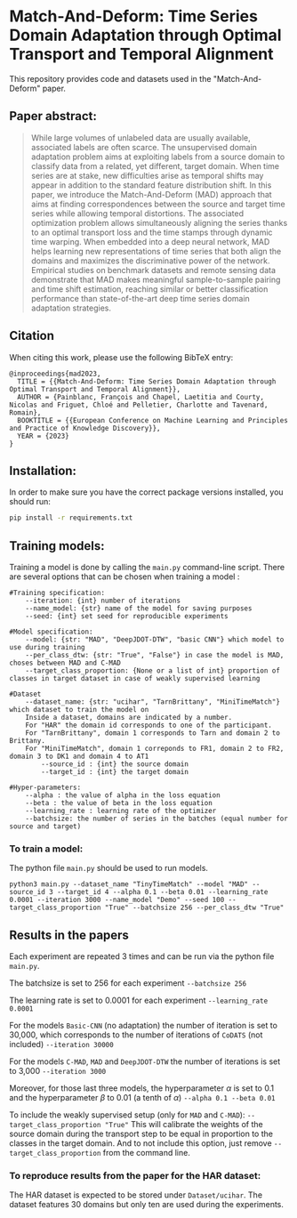 # Match-And-Deform: Time Series Domain Adaptation through Optimal Transport and Temporal Alignment

This repository provides code and datasets used in the "Match-And-Deform" paper.

## Paper abstract: 

> While large volumes of unlabeled data are usually available, associated labels are often scarce. The unsupervised domain adaptation problem aims at exploiting labels from a source domain to classify data from a related, yet different, target domain.
> When time series are at stake, new difficulties arise as temporal shifts may appear in addition to the standard feature distribution shift.
> In this paper, we introduce the Match-And-Deform (MAD) approach that aims at finding correspondences between the source and target time series while allowing temporal distortions. The associated optimization problem allows simultaneously aligning the series thanks to an optimal transport loss and the time stamps through dynamic time warping. When embedded into a deep neural network, MAD helps learning new representations of time series that both align the domains and maximizes the discriminative power of the network.
> Empirical studies on benchmark datasets and remote sensing data demonstrate that MAD makes meaningful sample-to-sample pairing and time shift estimation, reaching similar or better classification performance than state-of-the-art deep time series domain adaptation strategies.

## Citation

When citing this work, please use the following BibTeX entry:

```
@inproceedings{mad2023,
  TITLE = {{Match-And-Deform: Time Series Domain Adaptation through Optimal Transport and Temporal Alignment}},
  AUTHOR = {Painblanc, François and Chapel, Laetitia and Courty, Nicolas and Friguet, Chloé and Pelletier, Charlotte and Tavenard, Romain},
  BOOKTITLE = {{European Conference on Machine Learning and Principles and Practice of Knowledge Discovery}},
  YEAR = {2023}
}
```


## Installation:

In order to make sure you have the correct package versions installed, you should run:

```bash
pip install -r requirements.txt
```

## Training models:

Training a model is done by calling the `main.py` command-line script.
There are several options that can be chosen when training a model :

```{python}
#Training specification:
    --iteration: {int} number of iterations
    --name_model: {str} name of the model for saving purposes
    --seed: {int} set seed for reproducible experiments

#Model specification:
    --model: {str: "MAD", "DeepJDOT-DTW", "basic CNN"} which model to use during training
    --per_class_dtw: {str: "True", "False"} in case the model is MAD, choses between MAD and C-MAD
    --target_class_proportion: {None or a list of int} proportion of classes in target dataset in case of weakly supervised learning

#Dataset
    --dataset_name: {str: "ucihar", "TarnBrittany", "MiniTimeMatch"} which dataset to train the model on
    Inside a dataset, domains are indicated by a number. 
    For "HAR" the domain id corresponds to one of the participant. 
    For "TarnBrittany", domain 1 corresponds to Tarn and domain 2 to Brittany.
    For "MiniTimeMatch", domain 1 correponds to FR1, domain 2 to FR2, domain 3 to DK1 and domain 4 to AT1
        --source_id : {int} the source domain
        --target_id : {int} the target domain

#Hyper-parameters:
    --alpha : the value of alpha in the loss equation
    --beta : the value of beta in the loss equation
    --learning_rate : learning rate of the optimizer
    --batchsize: the number of series in the batches (equal number for source and target)
```

### To train a model:

The python file `main.py` should be used to run models.

```{python}
python3 main.py --dataset_name "TinyTimeMatch" --model "MAD" --source_id 3 --target_id 4 --alpha 0.1 --beta 0.01 --learning_rate 0.0001 --iteration 3000 --name_model "Demo" --seed 100 --target_class_proportion "True" --batchsize 256 --per_class_dtw "True"
```

## Results in the papers

Each experiment are repeated 3 times and can be run via the python file `main.py`.

The batchsize is set to 256 for each experiment `--batchsize 256`

The learning rate is set to 0.0001 for each experiment `--learning_rate 0.0001`

For the models `Basic-CNN` (no adaptation) the number of iteration is set to 30,000, which corresponds to the number of iterations of `CoDATS` (not included) `--iteration 30000`

For the models `C-MAD`, `MAD` and `DeepJDOT-DTW` the number of iterations is set to 3,000 `--iteration 3000`

Moreover, for those last three models, the hyperparameter $\alpha$ is set to 0.1 and the hyperparameter $\beta$ to 0.01 (a tenth of $\alpha$) `--alpha 0.1 --beta 0.01`

To include the weakly supervised setup (only for `MAD` and `C-MAD`): `--target_class_proportion "True"`
This will calibrate the weights of the source domain during the transport step to be equal in proportion to the classes in the target domain.
And to not include this option, just remove `--target_class_proportion` from the command line.

### To reproduce results from the paper for the HAR dataset:

The HAR dataset is expected to be stored under `Dataset/ucihar`.
The dataset features 30 domains but only ten are used during the experiments.
